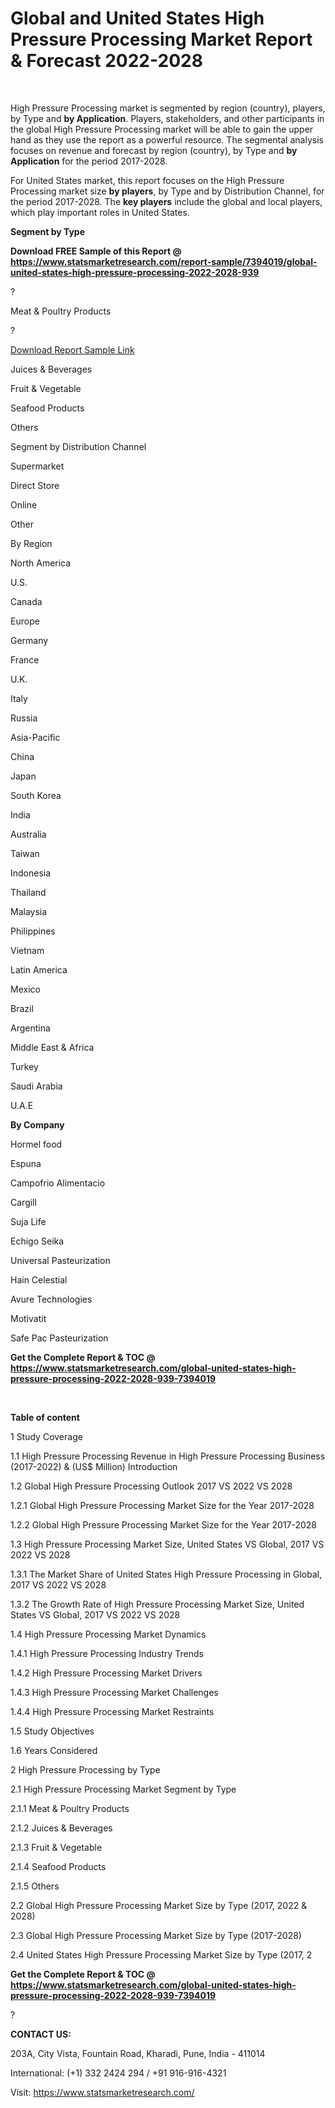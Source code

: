 <h1>Global and United States High Pressure Processing Market Report & Forecast 2022-2028</h1><br/><p>High Pressure Processing market is segmented by region (country), players, by Type and <strong>by Application</strong>. Players, stakeholders, and other participants in the global High Pressure Processing market will be able to gain the upper hand as they use the report as a powerful resource. The segmental analysis focuses on revenue and forecast by region (country), by Type and <strong>by Application</strong> for the period 2017-2028.</p>
 
 
 
 <p>For United States market, this report focuses on the High Pressure Processing market size <strong>by players</strong>, by Type and by Distribution Channel, for the period 2017-2028. The <strong>key players</strong> include the global and local players, which play important roles in United States.</p>
 
 
 
 <p><strong>Segment by Type</strong></p>
 
 
 
 <div><b>Download FREE Sample of this Report @ <a href="https://www.statsmarketresearch.com/download-free-sample/7394019/global-united-states-high-pressure-processing-2022-2028-939">https://www.statsmarketresearch.com/report-sample/7394019/global-united-states-high-pressure-processing-2022-2028-939</a></b></div>
 
 
 
 <p>? </p>
 
 
 
 <p>Meat & Poultry Products</p>
 
 
 
 <p>? </p>
 
 
 
 <p><a href="https://www.statsmarketresearch.com/download-free-sample/7394019/global-united-states-high-pressure-processing-2022-2028-939">Download Report Sample Link</a></p>
 
 
 
 <p>Juices & Beverages</p>
 
 
 
 <p>Fruit & Vegetable</p>
 
 
 
 <p>Seafood Products</p>
 
 
 
 <p>Others</p>
 
 
 
 <p>Segment by Distribution Channel</p>
 
 
 
 <p>Supermarket</p>
 
 
 
 <p>Direct Store</p>
 
 
 
 <p>Online</p>
 
 
 
 <p>Other</p>
 
 
 
 <p>By Region</p>
 
 
 
 <p>North America</p>
 
 
 
 <p>U.S.</p>
 
 
 
 <p>Canada</p>
 
 
 
 <p>Europe</p>
 
 
 
 <p>Germany</p>
 
 
 
 <p>France</p>
 
 
 
 <p>U.K.</p>
 
 
 
 <p>Italy</p>
 
 
 
 <p>Russia</p>
 
 
 
 <p>Asia-Pacific</p>
 
 
 
 <p>China</p>
 
 
 
 <p>Japan</p>
 
 
 
 <p>South Korea</p>
 
 
 
 <p>India</p>
 
 
 
 <p>Australia</p>
 
 
 
 <p>Taiwan</p>
 
 
 
 <p>Indonesia</p>
 
 
 
 <p>Thailand</p>
 
 
 
 <p>Malaysia</p>
 
 
 
 <p>Philippines</p>
 
 
 
 <p>Vietnam</p>
 
 
 
 <p>Latin America</p>
 
 
 
 <p>Mexico</p>
 
 
 
 <p>Brazil</p>
 
 
 
 <p>Argentina</p>
 
 
 
 <p>Middle East & Africa</p>
 
 
 
 <p>Turkey</p>
 
 
 
 <p>Saudi Arabia</p>
 
 
 
 <p>U.A.E</p>
 
 
 
 <p><strong>By Company</strong></p>
 
 
 
 <p>Hormel food</p>
 
 
 
 <p>Espuna</p>
 
 
 
 <p>Campofrio Alimentacio</p>
 
 
 
 <p>Cargill</p>
 
 
 
 <p>Suja Life</p>
 
 
 
 <p>Echigo Seika</p>
 
 
 
 <p>Universal Pasteurization</p>
 
 
 
 <p>Hain Celestial</p>
 
 
 
 <p>Avure Technologies</p>
 
 
 
 <p>Motivatit</p>
 
 
 
 <p>Safe Pac Pasteurization</p>
 
 
 
 <div><b>Get the Complete Report & TOC @ <a href="https://www.statsmarketresearch.com/global-united-states-high-pressure-processing-2022-2028-939-7394019">https://www.statsmarketresearch.com/global-united-states-high-pressure-processing-2022-2028-939-7394019</a></b></div>
 
 
 
 <p><br />
 
 <b>Table of content</b></p>
 
 
 
 <p>1 Study Coverage<br />
 
 1.1 High Pressure Processing Revenue in High Pressure Processing Business (2017-2022) & (US$ Million) Introduction<br />
 
 1.2 Global High Pressure Processing Outlook 2017 VS 2022 VS 2028<br />
 
 1.2.1 Global High Pressure Processing Market Size for the Year 2017-2028<br />
 
 1.2.2 Global High Pressure Processing Market Size for the Year 2017-2028<br />
 
 1.3 High Pressure Processing Market Size, United States VS Global, 2017 VS 2022 VS 2028<br />
 
 1.3.1 The Market Share of United States High Pressure Processing in Global, 2017 VS 2022 VS 2028<br />
 
 1.3.2 The Growth Rate of High Pressure Processing Market Size, United States VS Global, 2017 VS 2022 VS 2028<br />
 
 1.4 High Pressure Processing Market Dynamics<br />
 
 1.4.1 High Pressure Processing Industry Trends<br />
 
 1.4.2 High Pressure Processing Market Drivers<br />
 
 1.4.3 High Pressure Processing Market Challenges<br />
 
 1.4.4 High Pressure Processing Market Restraints<br />
 
 1.5 Study Objectives<br />
 
 1.6 Years Considered<br />
 
 2 High Pressure Processing by Type<br />
 
 2.1 High Pressure Processing Market Segment by Type<br />
 
 2.1.1 Meat & Poultry Products<br />
 
 2.1.2 Juices & Beverages<br />
 
 2.1.3 Fruit & Vegetable<br />
 
 2.1.4 Seafood Products<br />
 
 2.1.5 Others<br />
 
 2.2 Global High Pressure Processing Market Size by Type (2017, 2022 & 2028)<br />
 
 2.3 Global High Pressure Processing Market Size by Type (2017-2028)<br />
 
 2.4 United States High Pressure Processing Market Size by Type (2017, 2</p>
 
 
 
 <div><b>Get the Complete Report & TOC @ <a href="https://www.statsmarketresearch.com/global-united-states-high-pressure-processing-2022-2028-939-7394019">https://www.statsmarketresearch.com/global-united-states-high-pressure-processing-2022-2028-939-7394019</a></b></div>
 
 
 
 <p>? </p>
 
 
 
 <p><b>CONTACT US:</b><br />
 
 203A, City Vista, Fountain Road, Kharadi, Pune, India - 411014<br />
 
 International: (+1) 332 2424 294 / +91 916-916-4321<br />
 
 Visit: <a href="https://www.statsmarketresearch.com/">https://www.statsmarketresearch.com/</a></p>
